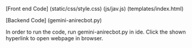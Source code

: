 [Front end Code] (static/css/style.css) (js/jav.js) (templates/index.html)

[Backend Code] (gemini-anirecbot.py)

In order to run the code, run gemini-anirecbot.py in ide. Click the shown hyperlink to open webpage in browser.
